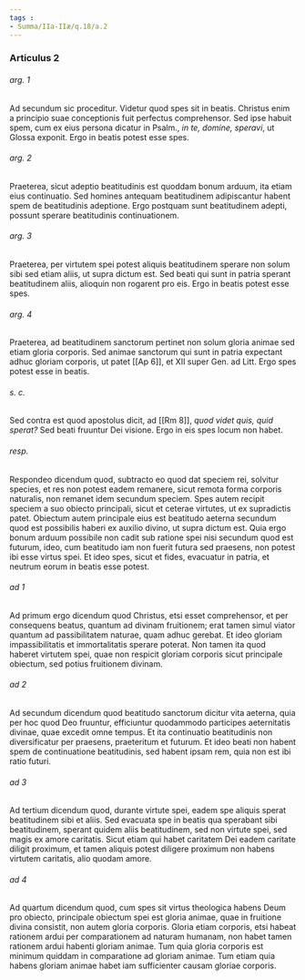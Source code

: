 ```yaml
---
tags : 
- Summa/IIa-IIæ/q.18/a.2
---
```


### Articulus 2

###### arg. 1
Ad secundum sic proceditur. Videtur quod spes sit in beatis. Christus enim a principio suae conceptionis fuit perfectus comprehensor. Sed ipse habuit spem, cum ex eius persona dicatur in Psalm., *in te, domine, speravi*, ut Glossa exponit. Ergo in beatis potest esse spes.

###### arg. 2
Praeterea, sicut adeptio beatitudinis est quoddam bonum arduum, ita etiam eius continuatio. Sed homines antequam beatitudinem adipiscantur habent spem de beatitudinis adeptione. Ergo postquam sunt beatitudinem adepti, possunt sperare beatitudinis continuationem.

###### arg. 3
Praeterea, per virtutem spei potest aliquis beatitudinem sperare non solum sibi sed etiam aliis, ut supra dictum est. Sed beati qui sunt in patria sperant beatitudinem aliis, alioquin non rogarent pro eis. Ergo in beatis potest esse spes.

###### arg. 4
Praeterea, ad beatitudinem sanctorum pertinet non solum gloria animae sed etiam gloria corporis. Sed animae sanctorum qui sunt in patria expectant adhuc gloriam corporis, ut patet [[Ap 6]], et XII super Gen. ad Litt. Ergo spes potest esse in beatis.

###### s. c.
Sed contra est quod apostolus dicit, ad [[Rm 8]], *quod videt quis, quid sperat?* Sed beati fruuntur Dei visione. Ergo in eis spes locum non habet.

###### resp.
Respondeo dicendum quod, subtracto eo quod dat speciem rei, solvitur species, et res non potest eadem remanere, sicut remota forma corporis naturalis, non remanet idem secundum speciem. Spes autem recipit speciem a suo obiecto principali, sicut et ceterae virtutes, ut ex supradictis patet. Obiectum autem principale eius est beatitudo aeterna secundum quod est possibilis haberi ex auxilio divino, ut supra dictum est. Quia ergo bonum arduum possibile non cadit sub ratione spei nisi secundum quod est futurum, ideo, cum beatitudo iam non fuerit futura sed praesens, non potest ibi esse virtus spei. Et ideo spes, sicut et fides, evacuatur in patria, et neutrum eorum in beatis esse potest.

###### ad 1
Ad primum ergo dicendum quod Christus, etsi esset comprehensor, et per consequens beatus, quantum ad divinam fruitionem; erat tamen simul viator quantum ad passibilitatem naturae, quam adhuc gerebat. Et ideo gloriam impassibilitatis et immortalitatis sperare poterat. Non tamen ita quod haberet virtutem spei, quae non respicit gloriam corporis sicut principale obiectum, sed potius fruitionem divinam.

###### ad 2
Ad secundum dicendum quod beatitudo sanctorum dicitur vita aeterna, quia per hoc quod Deo fruuntur, efficiuntur quodammodo participes aeternitatis divinae, quae excedit omne tempus. Et ita continuatio beatitudinis non diversificatur per praesens, praeteritum et futurum. Et ideo beati non habent spem de continuatione beatitudinis, sed habent ipsam rem, quia non est ibi ratio futuri.

###### ad 3
Ad tertium dicendum quod, durante virtute spei, eadem spe aliquis sperat beatitudinem sibi et aliis. Sed evacuata spe in beatis qua sperabant sibi beatitudinem, sperant quidem aliis beatitudinem, sed non virtute spei, sed magis ex amore caritatis. Sicut etiam qui habet caritatem Dei eadem caritate diligit proximum, et tamen aliquis potest diligere proximum non habens virtutem caritatis, alio quodam amore.

###### ad 4
Ad quartum dicendum quod, cum spes sit virtus theologica habens Deum pro obiecto, principale obiectum spei est gloria animae, quae in fruitione divina consistit, non autem gloria corporis. Gloria etiam corporis, etsi habeat rationem ardui per comparationem ad naturam humanam, non habet tamen rationem ardui habenti gloriam animae. Tum quia gloria corporis est minimum quiddam in comparatione ad gloriam animae. Tum etiam quia habens gloriam animae habet iam sufficienter causam gloriae corporis.


